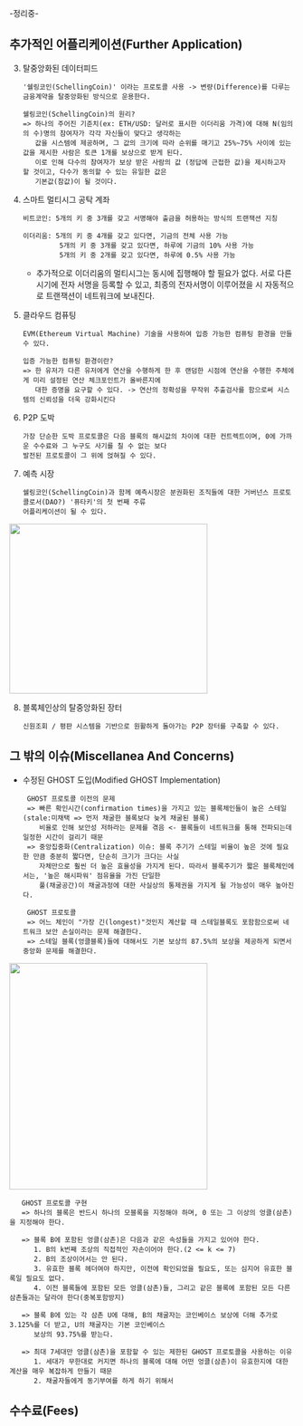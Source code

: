 -정리중-

## 추가적인 어플리케이션(Further Application)

3. 탈중앙화된 데이터피드

       '쉘링코인(SchellingCoin)' 이라는 프로토콜 사용 -> 변량(Difference)를 다루는 금융계약을 탈중앙화된 방식으로 운용한다.

       쉘링코인(SchellingCoin)의 원리?
       => 하나의 주어진 기준치(ex: ETH/USD: 달러로 표시한 이더리움 가격)에 대해 N(임의의 수)명의 참여자가 각각 자신들이 맞다고 생각하는
          값을 시스템에 제공하며, 그 값의 크기에 따라 순위를 매기고 25%~75% 사이에 있는 값을 제시한 사람은 토큰 1개를 보상으로 받게 된다.
          이로 인해 다수의 참여자가 보상 받은 사람의 값 (정답에 근접한 값)을 제시하고자 할 것이고, 다수가 동의할 수 있는 유일한 값은
          기본값(참값)이 될 것이다.

5. 스마트 멀티시그 공탁 계좌
   
       비트코인: 5개의 키 중 3개를 갖고 서명해야 출금을 허용하는 방식의 트랜잭션 지칭

       이더리움: 5개의 키 중 4개를 갖고 있다면, 기금의 전체 사용 가능
                5개의 키 중 3개를 갖고 있다면, 하루에 기금의 10% 사용 가능
                5개의 키 중 2개를 갖고 있다면, 하루에 0.5% 사용 가능
   
   * 추가적으로 이더리움의 멀티시그는 동시에 집행해야 할 필요가 없다. 서로 다른 시기에 전자 서명을 등록할 수 있고, 최종의 전자서명이
   이루어졌을 시 자동적으로 트랜잭션이 네트워크에 보내진다.
  

6. 클라우드 컴퓨팅
   
       EVM(Ethereum Virtual Machine) 기술을 사용하여 입증 가능한 컴퓨팅 환경을 만들 수 있다.

       입증 가능한 컴퓨팅 환경이란?
       => 한 유저가 다른 유저에게 연산을 수행하게 한 후 랜덤한 시점에 연산을 수행한 주체에게 미리 설정된 연산 체크포인트가 올바른지에
          대한 증명을 요구할 수 있다. -> 연산의 정확성을 무작위 추출검사를 함으로써 시스템의 신뢰성을 더욱 강화시킨다

8. P2P 도박

       가장 단순한 도박 프로토콜은 다음 블록의 해시값의 차이에 대한 컨트렉트이며, 0에 가까운 수수료와 그 누구도 사기를 칠 수 없는 보다
       발전된 프로토콜이 그 위에 얹혀질 수 있다.

10. 예측 시장

        쉘링코인(SchellingCoin)과 함께 예측시장은 분권화된 조직들에 대한 거버넌스 프로토콜로서(DAO?) '퓨타키'의 첫 번째 주류
        어플리케이션이 될 수 있다.
 
<img src="https://github.com/5juman/we/assets/138484641/fda847b6-ad5e-4460-89c1-4d3824379690" width="350" height="300">

8. 블록체인상의 탈중앙화된 장터

       신원조회 / 평판 시스템을 기반으로 원활하게 돌아가는 P2P 장터를 구축할 수 있다.

## 그 밖의 이슈(Miscellanea And Concerns)

* 수정된 GHOST 도입(Modified GHOST Implementation)
  
       GHOST 프로토콜 이전의 문제
       => 빠른 확인시간(confirmation times)을 가지고 있는 블록체인들이 높은 스테일(stale:미채택 => 먼저 채굴한 블록보다 늦게 채굴된 블록)
          비율로 인해 보안성 저하라는 문제를 겪음 <- 블록들이 네트워크를 통해 전파되는데 일정한 시간이 걸리기 때문
       => 중앙집중화(Centralization) 이슈: 블록 주기가 스테일 비율이 높은 것에 필요한 만큼 충분히 짧다면, 단순히 크기가 크다는 사실
          자체만으로 훨씬 더 높은 효율성을 가지게 된다. 따라서 블록주기가 짧은 블록체인에서는, '높은 해시파워' 점유율을 가진 단일한
          풀(채굴공간)이 채굴과정에 대한 사실상의 통제권을 가지게 될 가능성이 매우 높아진다.

       GHOST 프로토콜
       => 어느 체인이 "가장 긴(longest)"것인지 계산할 때 스테일블록도 포함함으로써 네트워크 보안 손실이라는 문제 해결한다.
       => 스테일 블록(엉클블록)들에 대해서도 기본 보상의 87.5%의 보상을 제공하게 되면서 중앙화 문제를 해결한다.

<img src="https://github.com/5juman/we/assets/138484641/b4d65e00-423c-4e5f-83e2-823d7fe5c3fd" width="350" height="400">

       GHOST 프로토콜 구현
       => 하나의 블록은 반드시 하나의 모블록을 지정해야 하며, 0 또는 그 이상의 엉클(삼촌)을 지정해야 한다.
       
       => 블록 B에 포함된 엉클(삼촌)은 다음과 같은 속성들을 가지고 있어야 한다.
          1. B의 k번째 조상의 직접적인 자손이어야 한다.(2 <= k <= 7)
          2. B의 조상이어서는 안 된다.
          3. 유효한 블록 헤더여야 하지만, 이전에 확인되었을 필요도, 또는 심지어 유효한 블록일 필요도 없다.
          4. 이전 블록들에 포함된 모든 엉클(삼촌)들, 그리고 같은 블록에 포함된 모든 다른 삼촌들과는 달라야 한다(중복포함방지)
          
       => 블록 B에 있는 각 삼촌 U에 대해, B의 채굴자는 코인베이스 보상에 더해 추가로 3.125%를 더 받고, U의 채굴자는 기본 코인베이스 
          보상의 93.75%를 받는다.
          
       => 최대 7세대만 엉클(삼촌)을 포함할 수 있는 제한된 GHOST 프로토콜을 사용하는 이유
          1. 세대가 무한대로 커지면 하나의 블록에 대해 어떤 엉클(삼촌)이 유효한지에 대한 계산을 매우 복잡하게 만들기 때문
          2. 채굴자들에게 동기부여를 하게 하기 위해서

## 수수료(Fees)



          
  

         

